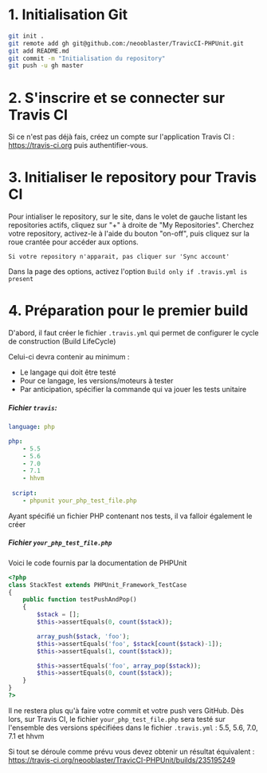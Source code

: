 # 1. Initialisation Git

```bash
git init .
git remote add gh git@github.com:/neooblaster/TravicCI-PHPUnit.git
git add README.md
git commit -m "Initialisation du repository"
git push -u gh master
```

# 2. S'inscrire et se connecter sur Travis CI

Si ce n'est pas déjà fais, créez un compte sur l'application Travis CI : https://travis-ci.org
puis authentifier-vous.


# 3. Initialiser le repository pour Travis CI

Pour intialiser le repository, sur le site, dans le volet de gauche listant les repositories actifs, cliquez sur "+" à droite de "My Repositories". Cherchez votre repository, activez-le à l'aide du bouton "on-off", puis cliquez sur la roue crantée pour accéder aux options. 

`Si votre repository n'apparait, pas cliquer sur 'Sync account'`

Dans la page des options, activez l'option `Build only if .travis.yml is present`


# 4. Préparation pour le premier build

D'abord, il faut créer le fichier `.travis.yml` qui permet de configurer le cycle de construction (Build LifeCycle)

Celui-ci devra contenir au minimum :
* Le langage qui doit être testé
* Pour ce langage, les versions/moteurs à tester
* Par anticipation, spécifier la commande qui va jouer les tests unitaire

##### Fichier `travis`:

```yaml
language: php

php:
    - 5.5
    - 5.6
    - 7.0
    - 7.1
    - hhvm
    
 script:
    - phpunit your_php_test_file.php
```

Ayant spécifié un fichier PHP contenant nos tests, il va falloir également le créer

##### Fichier `your_php_test_file.php`

Voici le code fournis par la documentation de PHPUnit

```php
<?php
class StackTest extends PHPUnit_Framework_TestCase
{
    public function testPushAndPop()
    {
        $stack = [];
        $this->assertEquals(0, count($stack));

        array_push($stack, 'foo');
        $this->assertEquals('foo', $stack[count($stack)-1]);
        $this->assertEquals(1, count($stack));

        $this->assertEquals('foo', array_pop($stack));
        $this->assertEquals(0, count($stack));
    }
}
?>
```

Il ne restera plus qu'à faire votre commit et votre push vers GitHub.
Dès lors, sur Travis CI, le fichier `your_php_test_file.php` sera testé sur l'ensemble des versions spécifiées dans le fichier `.travis.yml` : 5.5, 5.6, 7.0, 7.1 et hhvm

Si tout se déroule comme prévu vous devez obtenir un résultat équivalent : https://travis-ci.org/neooblaster/TravicCI-PHPUnit/builds/235195249




